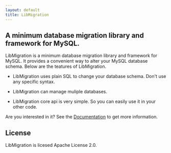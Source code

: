 ```yaml
---
layout: default
title: LibMigration
---
```


## A minimum database migration library and framework for MySQL.

LibMigration is a minimum database migration library and framework for MySQL.
It provides a convenient way to alter your MySQL database schema.
Below are the teatures of LibMigration.

* LibMigration uses plain SQL to change your database schema. Don't use any specific syntax.

* LibMigration can manage muliple databases.

* LibMigration core api is very simple. So you can easily use it in your other code.

Are you interested in it?
See the <a href="documentation.html">Documentation</a> to get more information.

## License

LibMigration is licesed Apache License 2.0.
